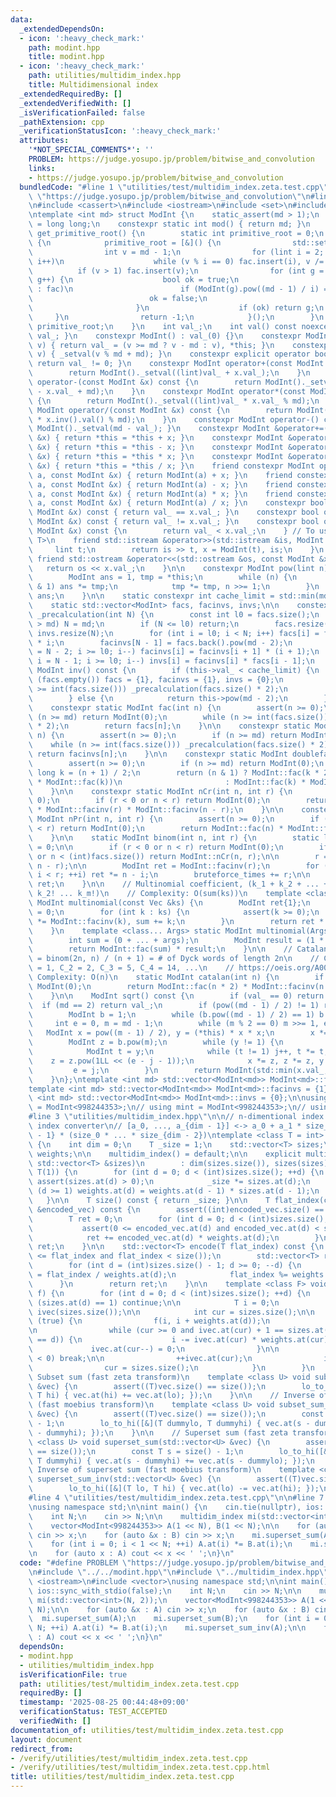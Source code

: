 ```yaml
---
data:
  _extendedDependsOn:
  - icon: ':heavy_check_mark:'
    path: modint.hpp
    title: modint.hpp
  - icon: ':heavy_check_mark:'
    path: utilities/multidim_index.hpp
    title: Multidimensional index
  _extendedRequiredBy: []
  _extendedVerifiedWith: []
  _isVerificationFailed: false
  _pathExtension: cpp
  _verificationStatusIcon: ':heavy_check_mark:'
  attributes:
    '*NOT_SPECIAL_COMMENTS*': ''
    PROBLEM: https://judge.yosupo.jp/problem/bitwise_and_convolution
    links:
    - https://judge.yosupo.jp/problem/bitwise_and_convolution
  bundledCode: "#line 1 \"utilities/test/multidim_index.zeta.test.cpp\"\n#define PROBLEM\
    \ \"https://judge.yosupo.jp/problem/bitwise_and_convolution\"\n#line 2 \"modint.hpp\"\
    \n#include <cassert>\n#include <iostream>\n#include <set>\n#include <vector>\n\
    \ntemplate <int md> struct ModInt {\n    static_assert(md > 1);\n    using lint\
    \ = long long;\n    constexpr static int mod() { return md; }\n    static int\
    \ get_primitive_root() {\n        static int primitive_root = 0;\n        if (!primitive_root)\
    \ {\n            primitive_root = [&]() {\n                std::set<int> fac;\n\
    \                int v = md - 1;\n                for (lint i = 2; i * i <= v;\
    \ i++)\n                    while (v % i == 0) fac.insert(i), v /= i;\n      \
    \          if (v > 1) fac.insert(v);\n                for (int g = 1; g < md;\
    \ g++) {\n                    bool ok = true;\n                    for (auto i\
    \ : fac)\n                        if (ModInt(g).pow((md - 1) / i) == 1) {\n  \
    \                          ok = false;\n                            break;\n \
    \                       }\n                    if (ok) return g;\n           \
    \     }\n                return -1;\n            }();\n        }\n        return\
    \ primitive_root;\n    }\n    int val_;\n    int val() const noexcept { return\
    \ val_; }\n    constexpr ModInt() : val_(0) {}\n    constexpr ModInt &_setval(lint\
    \ v) { return val_ = (v >= md ? v - md : v), *this; }\n    constexpr ModInt(lint\
    \ v) { _setval(v % md + md); }\n    constexpr explicit operator bool() const {\
    \ return val_ != 0; }\n    constexpr ModInt operator+(const ModInt &x) const {\n\
    \        return ModInt()._setval((lint)val_ + x.val_);\n    }\n    constexpr ModInt\
    \ operator-(const ModInt &x) const {\n        return ModInt()._setval((lint)val_\
    \ - x.val_ + md);\n    }\n    constexpr ModInt operator*(const ModInt &x) const\
    \ {\n        return ModInt()._setval((lint)val_ * x.val_ % md);\n    }\n    constexpr\
    \ ModInt operator/(const ModInt &x) const {\n        return ModInt()._setval((lint)val_\
    \ * x.inv().val() % md);\n    }\n    constexpr ModInt operator-() const { return\
    \ ModInt()._setval(md - val_); }\n    constexpr ModInt &operator+=(const ModInt\
    \ &x) { return *this = *this + x; }\n    constexpr ModInt &operator-=(const ModInt\
    \ &x) { return *this = *this - x; }\n    constexpr ModInt &operator*=(const ModInt\
    \ &x) { return *this = *this * x; }\n    constexpr ModInt &operator/=(const ModInt\
    \ &x) { return *this = *this / x; }\n    friend constexpr ModInt operator+(lint\
    \ a, const ModInt &x) { return ModInt(a) + x; }\n    friend constexpr ModInt operator-(lint\
    \ a, const ModInt &x) { return ModInt(a) - x; }\n    friend constexpr ModInt operator*(lint\
    \ a, const ModInt &x) { return ModInt(a) * x; }\n    friend constexpr ModInt operator/(lint\
    \ a, const ModInt &x) { return ModInt(a) / x; }\n    constexpr bool operator==(const\
    \ ModInt &x) const { return val_ == x.val_; }\n    constexpr bool operator!=(const\
    \ ModInt &x) const { return val_ != x.val_; }\n    constexpr bool operator<(const\
    \ ModInt &x) const {\n        return val_ < x.val_;\n    } // To use std::map<ModInt,\
    \ T>\n    friend std::istream &operator>>(std::istream &is, ModInt &x) {\n   \
    \     lint t;\n        return is >> t, x = ModInt(t), is;\n    }\n    constexpr\
    \ friend std::ostream &operator<<(std::ostream &os, const ModInt &x) {\n     \
    \   return os << x.val_;\n    }\n\n    constexpr ModInt pow(lint n) const {\n\
    \        ModInt ans = 1, tmp = *this;\n        while (n) {\n            if (n\
    \ & 1) ans *= tmp;\n            tmp *= tmp, n >>= 1;\n        }\n        return\
    \ ans;\n    }\n\n    static constexpr int cache_limit = std::min(md, 1 << 21);\n\
    \    static std::vector<ModInt> facs, facinvs, invs;\n\n    constexpr static void\
    \ _precalculation(int N) {\n        const int l0 = facs.size();\n        if (N\
    \ > md) N = md;\n        if (N <= l0) return;\n        facs.resize(N), facinvs.resize(N),\
    \ invs.resize(N);\n        for (int i = l0; i < N; i++) facs[i] = facs[i - 1]\
    \ * i;\n        facinvs[N - 1] = facs.back().pow(md - 2);\n        for (int i\
    \ = N - 2; i >= l0; i--) facinvs[i] = facinvs[i + 1] * (i + 1);\n        for (int\
    \ i = N - 1; i >= l0; i--) invs[i] = facinvs[i] * facs[i - 1];\n    }\n\n    constexpr\
    \ ModInt inv() const {\n        if (this->val_ < cache_limit) {\n            if\
    \ (facs.empty()) facs = {1}, facinvs = {1}, invs = {0};\n            while (this->val_\
    \ >= int(facs.size())) _precalculation(facs.size() * 2);\n            return invs[this->val_];\n\
    \        } else {\n            return this->pow(md - 2);\n        }\n    }\n\n\
    \    constexpr static ModInt fac(int n) {\n        assert(n >= 0);\n        if\
    \ (n >= md) return ModInt(0);\n        while (n >= int(facs.size())) _precalculation(facs.size()\
    \ * 2);\n        return facs[n];\n    }\n\n    constexpr static ModInt facinv(int\
    \ n) {\n        assert(n >= 0);\n        if (n >= md) return ModInt(0);\n    \
    \    while (n >= int(facs.size())) _precalculation(facs.size() * 2);\n       \
    \ return facinvs[n];\n    }\n\n    constexpr static ModInt doublefac(int n) {\n\
    \        assert(n >= 0);\n        if (n >= md) return ModInt(0);\n        long\
    \ long k = (n + 1) / 2;\n        return (n & 1) ? ModInt::fac(k * 2) / (ModInt(2).pow(k)\
    \ * ModInt::fac(k))\n                       : ModInt::fac(k) * ModInt(2).pow(k);\n\
    \    }\n\n    constexpr static ModInt nCr(int n, int r) {\n        assert(n >=\
    \ 0);\n        if (r < 0 or n < r) return ModInt(0);\n        return ModInt::fac(n)\
    \ * ModInt::facinv(r) * ModInt::facinv(n - r);\n    }\n\n    constexpr static\
    \ ModInt nPr(int n, int r) {\n        assert(n >= 0);\n        if (r < 0 or n\
    \ < r) return ModInt(0);\n        return ModInt::fac(n) * ModInt::facinv(n - r);\n\
    \    }\n\n    static ModInt binom(int n, int r) {\n        static long long bruteforce_times\
    \ = 0;\n\n        if (r < 0 or n < r) return ModInt(0);\n        if (n <= bruteforce_times\
    \ or n < (int)facs.size()) return ModInt::nCr(n, r);\n\n        r = std::min(r,\
    \ n - r);\n\n        ModInt ret = ModInt::facinv(r);\n        for (int i = 0;\
    \ i < r; ++i) ret *= n - i;\n        bruteforce_times += r;\n\n        return\
    \ ret;\n    }\n\n    // Multinomial coefficient, (k_1 + k_2 + ... + k_m)! / (k_1!\
    \ k_2! ... k_m!)\n    // Complexity: O(sum(ks))\n    template <class Vec> static\
    \ ModInt multinomial(const Vec &ks) {\n        ModInt ret{1};\n        int sum\
    \ = 0;\n        for (int k : ks) {\n            assert(k >= 0);\n            ret\
    \ *= ModInt::facinv(k), sum += k;\n        }\n        return ret * ModInt::fac(sum);\n\
    \    }\n    template <class... Args> static ModInt multinomial(Args... args) {\n\
    \        int sum = (0 + ... + args);\n        ModInt result = (1 * ... * ModInt::facinv(args));\n\
    \        return ModInt::fac(sum) * result;\n    }\n\n    // Catalan number, C_n\
    \ = binom(2n, n) / (n + 1) = # of Dyck words of length 2n\n    // C_0 = 1, C_1\
    \ = 1, C_2 = 2, C_3 = 5, C_4 = 14, ...\n    // https://oeis.org/A000108\n    //\
    \ Complexity: O(n)\n    static ModInt catalan(int n) {\n        if (n < 0) return\
    \ ModInt(0);\n        return ModInt::fac(n * 2) * ModInt::facinv(n + 1) * ModInt::facinv(n);\n\
    \    }\n\n    ModInt sqrt() const {\n        if (val_ == 0) return 0;\n      \
    \  if (md == 2) return val_;\n        if (pow((md - 1) / 2) != 1) return 0;\n\
    \        ModInt b = 1;\n        while (b.pow((md - 1) / 2) == 1) b += 1;\n   \
    \     int e = 0, m = md - 1;\n        while (m % 2 == 0) m >>= 1, e++;\n     \
    \   ModInt x = pow((m - 1) / 2), y = (*this) * x * x;\n        x *= (*this);\n\
    \        ModInt z = b.pow(m);\n        while (y != 1) {\n            int j = 0;\n\
    \            ModInt t = y;\n            while (t != 1) j++, t *= t;\n        \
    \    z = z.pow(1LL << (e - j - 1));\n            x *= z, z *= z, y *= z;\n   \
    \         e = j;\n        }\n        return ModInt(std::min(x.val_, md - x.val_));\n\
    \    }\n};\ntemplate <int md> std::vector<ModInt<md>> ModInt<md>::facs = {1};\n\
    template <int md> std::vector<ModInt<md>> ModInt<md>::facinvs = {1};\ntemplate\
    \ <int md> std::vector<ModInt<md>> ModInt<md>::invs = {0};\n\nusing ModInt998244353\
    \ = ModInt<998244353>;\n// using mint = ModInt<998244353>;\n// using mint = ModInt<1000000007>;\n\
    #line 3 \"utilities/multidim_index.hpp\"\n\n// n-dimentional index <-> 1-dimentional\
    \ index converter\n// [a_0, ..., a_{dim - 1}] <-> a_0 + a_1 * size_0 + ... + a_{dim\
    \ - 1} * (size_0 * ... * size_{dim - 2})\ntemplate <class T = int> struct multidim_index\
    \ {\n    int dim = 0;\n    T _size = 1;\n    std::vector<T> sizes;\n    std::vector<T>\
    \ weights;\n\n    multidim_index() = default;\n\n    explicit multidim_index(const\
    \ std::vector<T> &sizes)\n        : dim(sizes.size()), sizes(sizes), weights(dim,\
    \ T(1)) {\n        for (int d = 0; d < (int)sizes.size(); ++d) {\n           \
    \ assert(sizes.at(d) > 0);\n            _size *= sizes.at(d);\n            if\
    \ (d >= 1) weights.at(d) = weights.at(d - 1) * sizes.at(d - 1);\n        }\n \
    \   }\n\n    T size() const { return _size; }\n\n    T flat_index(const std::vector<T>\
    \ &encoded_vec) const {\n        assert((int)encoded_vec.size() == (int)sizes.size());\n\
    \        T ret = 0;\n        for (int d = 0; d < (int)sizes.size(); ++d) {\n \
    \           assert(0 <= encoded_vec.at(d) and encoded_vec.at(d) < sizes.at(d));\n\
    \            ret += encoded_vec.at(d) * weights.at(d);\n        }\n        return\
    \ ret;\n    }\n\n    std::vector<T> encode(T flat_index) const {\n        assert(0\
    \ <= flat_index and flat_index < size());\n        std::vector<T> ret(sizes.size());\n\
    \        for (int d = (int)sizes.size() - 1; d >= 0; --d) {\n            ret.at(d)\
    \ = flat_index / weights.at(d);\n            flat_index %= weights.at(d);\n  \
    \      }\n        return ret;\n    }\n\n    template <class F> void lo_to_hi(F\
    \ f) {\n        for (int d = 0; d < (int)sizes.size(); ++d) {\n            if\
    \ (sizes.at(d) == 1) continue;\n\n            T i = 0;\n            std::vector<T>\
    \ ivec(sizes.size());\n\n            int cur = sizes.size();\n\n            while\
    \ (true) {\n                f(i, i + weights.at(d));\n                --cur;\n\
    \n                while (cur >= 0 and ivec.at(cur) + 1 == sizes.at(cur) - (cur\
    \ == d)) {\n                    i -= ivec.at(cur) * weights.at(cur);\n       \
    \             ivec.at(cur--) = 0;\n                }\n\n                if (cur\
    \ < 0) break;\n\n                ++ivec.at(cur);\n                i += weights.at(cur);\n\
    \                cur = sizes.size();\n            }\n        }\n    }\n\n    //\
    \ Subset sum (fast zeta transform)\n    template <class U> void subset_sum(std::vector<U>\
    \ &vec) {\n        assert((T)vec.size() == size());\n        lo_to_hi([&](T lo,\
    \ T hi) { vec.at(hi) += vec.at(lo); });\n    }\n\n    // Inverse of subset sum\
    \ (fast moebius transform)\n    template <class U> void subset_sum_inv(std::vector<U>\
    \ &vec) {\n        assert((T)vec.size() == size());\n        const T s = size()\
    \ - 1;\n        lo_to_hi([&](T dummylo, T dummyhi) { vec.at(s - dummylo) -= vec.at(s\
    \ - dummyhi); });\n    }\n\n    // Superset sum (fast zeta transform)\n    template\
    \ <class U> void superset_sum(std::vector<U> &vec) {\n        assert((T)vec.size()\
    \ == size());\n        const T s = size() - 1;\n        lo_to_hi([&](T dummylo,\
    \ T dummyhi) { vec.at(s - dummyhi) += vec.at(s - dummylo); });\n    }\n\n    //\
    \ Inverse of superset sum (fast moebius transform)\n    template <class U> void\
    \ superset_sum_inv(std::vector<U> &vec) {\n        assert((T)vec.size() == size());\n\
    \        lo_to_hi([&](T lo, T hi) { vec.at(lo) -= vec.at(hi); });\n    }\n};\n\
    #line 4 \"utilities/test/multidim_index.zeta.test.cpp\"\n\n#line 7 \"utilities/test/multidim_index.zeta.test.cpp\"\
    \nusing namespace std;\n\nint main() {\n    cin.tie(nullptr), ios::sync_with_stdio(false);\n\
    \    int N;\n    cin >> N;\n\n    multidim_index mi(std::vector<int>(N, 2));\n\
    \    vector<ModInt<998244353>> A(1 << N), B(1 << N);\n\n    for (auto &x : A)\
    \ cin >> x;\n    for (auto &x : B) cin >> x;\n    mi.superset_sum(A);\n    mi.superset_sum(B);\n\
    \    for (int i = 0; i < 1 << N; ++i) A.at(i) *= B.at(i);\n    mi.superset_sum_inv(A);\n\
    \n    for (auto x : A) cout << x << ' ';\n}\n"
  code: "#define PROBLEM \"https://judge.yosupo.jp/problem/bitwise_and_convolution\"\
    \n#include \"../../modint.hpp\"\n#include \"../multidim_index.hpp\"\n\n#include\
    \ <iostream>\n#include <vector>\nusing namespace std;\n\nint main() {\n    cin.tie(nullptr),\
    \ ios::sync_with_stdio(false);\n    int N;\n    cin >> N;\n\n    multidim_index\
    \ mi(std::vector<int>(N, 2));\n    vector<ModInt<998244353>> A(1 << N), B(1 <<\
    \ N);\n\n    for (auto &x : A) cin >> x;\n    for (auto &x : B) cin >> x;\n  \
    \  mi.superset_sum(A);\n    mi.superset_sum(B);\n    for (int i = 0; i < 1 <<\
    \ N; ++i) A.at(i) *= B.at(i);\n    mi.superset_sum_inv(A);\n\n    for (auto x\
    \ : A) cout << x << ' ';\n}\n"
  dependsOn:
  - modint.hpp
  - utilities/multidim_index.hpp
  isVerificationFile: true
  path: utilities/test/multidim_index.zeta.test.cpp
  requiredBy: []
  timestamp: '2025-08-25 00:44:48+09:00'
  verificationStatus: TEST_ACCEPTED
  verifiedWith: []
documentation_of: utilities/test/multidim_index.zeta.test.cpp
layout: document
redirect_from:
- /verify/utilities/test/multidim_index.zeta.test.cpp
- /verify/utilities/test/multidim_index.zeta.test.cpp.html
title: utilities/test/multidim_index.zeta.test.cpp
---
```

